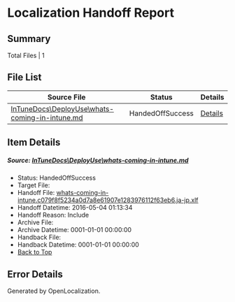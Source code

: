 # <a name='report-top'></a> Localization Handoff Report

## Summary
 Total Files | 1

## File List
 Source File | Status | Details 
 ----------- | ------ | ------- 
 [InTuneDocs\DeployUse\whats-coming-in-intune.md](https://github.com/Microsoft/IntuneDocs-pr/blob/88bc04862639c0c6b59b89ac00a1abdbe81ce2dd/InTuneDocs/DeployUse/whats-coming-in-intune.md) | HandedOffSuccess | [Details](#f5e30813e73416c2578e8041bbc16170ee747eda272)

## Item Details
##### <a name='f5e30813e73416c2578e8041bbc16170ee747eda272'></a> Source: [InTuneDocs\DeployUse\whats-coming-in-intune.md](https://github.com/Microsoft/IntuneDocs-pr/blob/88bc04862639c0c6b59b89ac00a1abdbe81ce2dd/InTuneDocs/DeployUse/whats-coming-in-intune.md)
* Status: HandedOffSuccess
* Target File: 
* Handoff File: [whats-coming-in-intune.c079f8f5234a0d7a8e61907e1283976112f63eb6.ja-jp.xlf](https://github.com/Microsoft/EM.handoff/blob/4dab852e5281c9c2ad6178a7f46bf46bc912dea3/ol-handoff/Microsoft/IntuneDocs-pr.ja-jp/master/whats-coming-in-intune.c079f8f5234a0d7a8e61907e1283976112f63eb6.ja-jp.xlf)
* Handoff Datetime: 2016-05-04 01:13:34
* Handoff Reason: Include
* Archive File: 
* Archive Datetime: 0001-01-01 00:00:00
* Handback File: 
* Handback Datetime: 0001-01-01 00:00:00
* [Back to Top](#report-top)


## Error Details

Generated by OpenLocalization.
